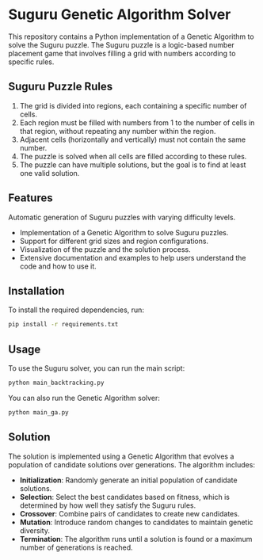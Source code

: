 # Suguru Genetic Algorithm Solver

This repository contains a Python implementation of a Genetic Algorithm to solve the Suguru puzzle. The Suguru puzzle is a logic-based number placement game that involves filling a grid with numbers according to specific rules.

## Suguru Puzzle Rules
1. The grid is divided into regions, each containing a specific number of cells.
2. Each region must be filled with numbers from 1 to the number of cells in that region, without repeating any number within the region.
3. Adjacent cells (horizontally and vertically) must not contain the same number.
4. The puzzle is solved when all cells are filled according to these rules.
5. The puzzle can have multiple solutions, but the goal is to find at least one valid solution.

## Features
Automatic generation of Suguru puzzles with varying difficulty levels.
- Implementation of a Genetic Algorithm to solve Suguru puzzles.
- Support for different grid sizes and region configurations.
- Visualization of the puzzle and the solution process.
- Extensive documentation and examples to help users understand the code and how to use it.

## Installation
To install the required dependencies, run:

```bash
pip install -r requirements.txt
```

## Usage
To use the Suguru solver, you can run the main script:

```bash
python main_backtracking.py
```
You can also run the Genetic Algorithm solver:

```bash
python main_ga.py
```

## Solution
The solution is implemented using a Genetic Algorithm that evolves a population of candidate solutions over generations. The algorithm includes:
- **Initialization**: Randomly generate an initial population of candidate solutions.
- **Selection**: Select the best candidates based on fitness, which is determined by how well they satisfy the Suguru rules.
- **Crossover**: Combine pairs of candidates to create new candidates.
- **Mutation**: Introduce random changes to candidates to maintain genetic diversity.
- **Termination**: The algorithm runs until a solution is found or a maximum number of generations is reached.
